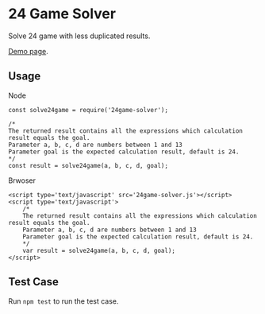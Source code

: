 24 Game Solver
==============

Solve 24 game with less duplicated results.

[Demo page](https://frank-deng.github.io/24game-solver/index.html).

Usage
-----

Node

	const solve24game = require('24game-solver');

	/*
	The returned result contains all the expressions which calculation result equals the goal.
	Parameter a, b, c, d are numbers between 1 and 13
	Parameter goal is the expected calculation result, default is 24.
	*/
	const result = solve24game(a, b, c, d, goal);

Brwoser

	<script type='text/javascript' src='24game-solver.js'></script>
	<script type='text/javascript'>
		/*
		The returned result contains all the expressions which calculation result equals the goal.
		Parameter a, b, c, d are numbers between 1 and 13
		Parameter goal is the expected calculation result, default is 24.
		*/
		var result = solve24game(a, b, c, d, goal);
	</script>

Test Case
---------

Run `npm test` to run the test case.
